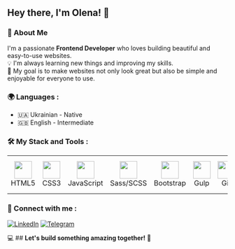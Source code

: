 ## Hey there, I'm Olena! 👋

### 🚀 About Me
I'm a passionate **Frontend Developer** who loves building beautiful and easy-to-use websites.<br>
💡 I'm always learning new things and improving my skills. <br>
🎯 My goal is to make websites not only look great but also be simple and enjoyable for everyone to use.


### 🌍 Languages :
- 🇺🇦 Ukrainian - Native  
- 🇬🇧 English - Intermediate  

### 🛠 My Stack and Tools :

<table>
  <tr>
    <td align="center"><img src="https://cdn.jsdelivr.net/gh/devicons/devicon/icons/html5/html5-original.svg" width="40" height="40" /><br>HTML5</td>
    <td align="center"><img src="https://cdn.jsdelivr.net/gh/devicons/devicon/icons/css3/css3-original.svg" width="40" height="40" /><br>CSS3</td>
    <td align="center"><img src="https://cdn.jsdelivr.net/gh/devicons/devicon/icons/javascript/javascript-original.svg" width="40" height="40" /><br>JavaScript</td>
    <td align="center"><img src="https://cdn.jsdelivr.net/gh/devicons/devicon/icons/sass/sass-original.svg" width="40" height="40" /><br>Sass/SCSS</td>
 <td align="center"><img src="https://cdn.jsdelivr.net/gh/devicons/devicon/icons/bootstrap/bootstrap-original.svg" width="40" height="40" /><br>Bootstrap</td>
    <td align="center"><img src="https://cdn.jsdelivr.net/gh/devicons/devicon/icons/gulp/gulp-plain.svg" width="40" height="40" /><br>Gulp</td>
    <td align="center"><img src="https://cdn.jsdelivr.net/gh/devicons/devicon/icons/git/git-original.svg" width="40" height="40" /><br>Git</td>
    <td align="center"><img src="https://cdn.jsdelivr.net/gh/devicons/devicon/icons/vscode/vscode-original.svg" width="40" height="40" /><br>VS Code</td>
     <td align="center"><img src="https://cdn.jsdelivr.net/gh/devicons/devicon/icons/figma/figma-original.svg" width="40" height="40" /><br>Figma</td>
  </tr>

</table>


### 🔗 Connect with me :
[![LinkedIn](https://img.shields.io/badge/LinkedIn-0077B5?style=for-the-badge&logo=linkedin&logoColor=white)](https://www.linkedin.com/in/olena-zlotarenchuk-835139195/)
[![Telegram](https://img.shields.io/badge/Telegram-26A5E4?style=for-the-badge&logo=telegram&logoColor=white)](https://t.me/olena_zlot)


💻 ## **Let's build something amazing together!** 🚀
